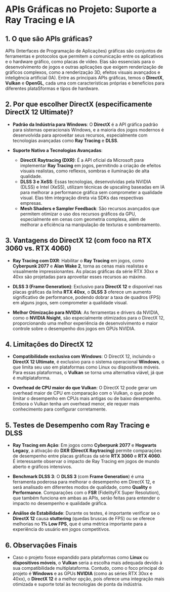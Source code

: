 # APIs Gráficas no Projeto: Suporte a Ray Tracing e IA

## 1. O que são APIs gráficas?

APIs (Interfaces de Programação de Aplicações) gráficas são conjuntos de ferramentas e protocolos que permitem a comunicação entre os aplicativos e o hardware gráfico, como placas de vídeo. Elas são essenciais para o desenvolvimento de jogos e outras aplicações que exigem renderização de gráficos complexos, como a renderização 3D, efeitos visuais avançados e inteligência artificial (IA). Entre as principais APIs gráficas, temos o **DirectX**, **Vulkan** e **OpenGL**, cada uma com características próprias e benefícios para diferentes plataSformas e tipos de hardware.

## 2. Por que escolher DirectX (especificamente DirectX 12 Ultimate)?

- **Padrão da Indústria para Windows**: O **DirectX** é a API gráfica padrão para sistemas operacionais Windows, e a maioria dos jogos modernos é desenvolvida para aproveitar seus recursos, especialmente com tecnologias avançadas como **Ray Tracing** e **DLSS**.
  
- **Suporte Nativo a Tecnologias Avançadas**:
    - **DirectX Raytracing (DXR)**: É a API oficial da Microsoft para implementar **Ray Tracing** em jogos, permitindo a criação de efeitos visuais realistas, como reflexos, sombras e iluminação de alta qualidade.
    - **DLSS 3 e XeSS**: Essas tecnologias, desenvolvidas pela NVIDIA (DLSS) e Intel (XeSS), utilizam técnicas de upscaling baseadas em IA para melhorar a performance gráfica sem comprometer a qualidade visual. Elas têm integração direta via SDKs das respectivas empresas.
    - **Mesh Shaders e Sampler Feedback**: São recursos avançados que permitem otimizar o uso dos recursos gráficos da GPU, especialmente em cenas com geometria complexa, além de melhorar a eficiência na manipulação de texturas e sombreamento.

## 3. Vantagens do DirectX 12 (com foco na RTX 3060 vs. RTX 4060)

- **Ray Tracing com DXR**: Habilitar o **Ray Tracing** em jogos, como **Cyberpunk 2077** e **Alan Wake 2**, torna as cenas mais realistas e visualmente impressionantes. As placas gráficas da série RTX 30xx e 40xx são projetadas para aproveitar esses recursos ao máximo.
  
- **DLSS 3 (Frame Generation)**: Exclusivo para **DirectX 12** e disponível nas placas gráficas da linha **RTX 40xx**, o **DLSS 3** oferece um aumento significativo de performance, podendo dobrar a taxa de quadros (FPS) em alguns jogos, sem comprometer a qualidade visual.

- **Melhor Otimização para NVIDIA**: As ferramentas e drivers da NVIDIA, como o **NVIDIA Nsight**, são especialmente otimizados para o DirectX 12, proporcionando uma melhor experiência de desenvolvimento e maior controle sobre o desempenho dos jogos em GPUs NVIDIA.

## 4. Limitações do DirectX 12

- **Compatibilidade exclusiva com Windows**: O DirectX 12, incluindo o **DirectX 12 Ultimate**, é exclusivo para o sistema operacional **Windows**, o que limita seu uso em plataformas como Linux ou dispositivos móveis. Para essas plataformas, o **Vulkan** se torna uma alternativa viável, já que é multiplataforma.

- **Overhead de CPU maior do que Vulkan**: O DirectX 12 pode gerar um overhead maior de CPU em comparação com o Vulkan, o que pode limitar o desempenho em CPUs mais antigas ou de baixo desempenho. Embora o Vulkan tenha um overhead menor, ele requer mais conhecimento para configurar corretamente.

## 5. Testes de Desempenho com Ray Tracing e DLSS

- **Ray Tracing em Ação**: Em jogos como **Cyberpunk 2077** e **Hogwarts Legacy**, a ativação do **DXR (DirectX Raytracing)** permite comparações de desempenho entre placas gráficas da série **RTX 3060** e **RTX 4060**. É interessante observar o impacto de Ray Tracing em jogos de mundo aberto e gráficos intensivos.

- **Benchmark DLSS 3**: O **DLSS 3** (com **Frame Generation**) é uma ferramenta poderosa para melhorar o desempenho em DirectX 12, e será analisado em diferentes modos de qualidade, como **Quality** e **Performance**. Comparações com o **FSR** (FidelityFX Super Resolution), que também funciona em ambas as APIs, serão feitas para entender o impacto no desempenho e qualidade gráfica.

- **Análise de Estabilidade**: Durante os testes, é importante verificar se o **DirectX 12** causa **stuttering** (quedas bruscas de FPS) ou se oferece melhorias no **1% Low FPS**, que é uma métrica importante para a experiência do usuário em jogos competitivos.

## 6. Observações Finais

- Caso o projeto fosse expandido para plataformas como **Linux** ou **dispositivos móveis**, o **Vulkan** seria a escolha mais adequada devido à sua compatibilidade multiplataforma. Contudo, como o foco principal do projeto é **Windows** e as GPUs **NVIDIA** (como as séries RTX 30xx e 40xx), o **DirectX 12** é a melhor opção, pois oferece uma integração mais otimizada e suporte total às tecnologias de ponta da indústria.
